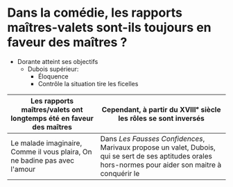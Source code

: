 
# Dans la comédie, les rapports maîtres-valets sont-ils toujours en faveur des maîtres ?

* Dorante atteint ses objectifs
	* Dubois supérieur:
		- Éloquence
		- Contrôle la situation tire les ficelles

| Les rapports maîtres/valets ont longtemps été en faveur des maîtres | Cependant, à partir du XVIIIᵉ siècle les rôles se sont inversés|
|----|----|
| Le malade imaginaire, Comme il vous plaira, On ne badine pas avec l'amour | Dans *Les Fausses Confidences*, Marivaux propose un valet, Dubois, qui se sert de ses aptitudes orales hors-normes pour aider son maitre à conquérir le  | 
<!--stackedit_data:
eyJoaXN0b3J5IjpbLTIyMjE4MjUyNSw5ODYyMTEzNjUsNTM4MT
EyMjQyLC02NzM4NDQwMzBdfQ==
-->